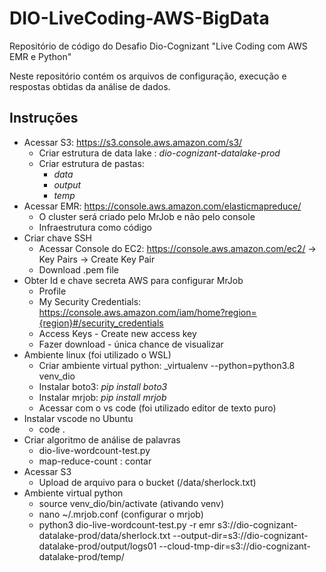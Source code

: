 # DIO-LiveCoding-AWS-BigData
Repositório de código do Desafio Dio-Cognizant "Live Coding com AWS EMR e Python"

Neste repositório contém os arquivos de configuração, execução e respostas obtidas da análise de dados.



## Instruções

* Acessar S3: https://s3.console.aws.amazon.com/s3/ 
  * Criar estrutura de data lake : _dio-cognizant-datalake-prod_
  * Criar estrutura de pastas:
    * _data_
    * _output_
    * _temp_
* Acessar EMR: https://console.aws.amazon.com/elasticmapreduce/
    * O cluster será criado pelo MrJob e não pelo console
    * Infraestrutura como código 
* Criar chave SSH
    * Acessar  Console do EC2: https://console.aws.amazon.com/ec2/ -> Key Pairs -> Create Key Pair	
    * Download .pem file
* Obter Id e chave secreta AWS para configurar MrJob
   * Profile
   * My Security Credentials: https://console.aws.amazon.com/iam/home?region={region}#/security_credentials
   * Access Keys - Create new access key
   * Fazer download - única chance de visualizar
* Ambiente linux (foi utilizado o WSL)
   * Criar ambiente virtual python: _virtualenv --python=python3.8 venv_dio
   * Instalar boto3: _pip install boto3_
   * Instalar mrjob: _pip install mrjob_
   * Acessar com o vs code (foi utilizado editor de texto puro)
* Instalar vscode no Ubuntu
   *  code .
* Criar algoritmo de análise de palavras
   * dio-live-wordcount-test.py
   * map-reduce-count : contar
* Acessar S3
   * Upload de arquivo para o bucket (/data/sherlock.txt)
* Ambiente virtual python
  * source venv_dio/bin/activate (ativando venv)
  * nano ~/.mrjob.conf (configurar o mrjob)
  * python3 dio-live-wordcount-test.py -r emr s3://dio-cognizant-datalake-prod/data/sherlock.txt --output-dir=s3://dio-cognizant-datalake-prod/output/logs01 --cloud-tmp-dir=s3://dio-cognizant-datalake-prod/temp/
